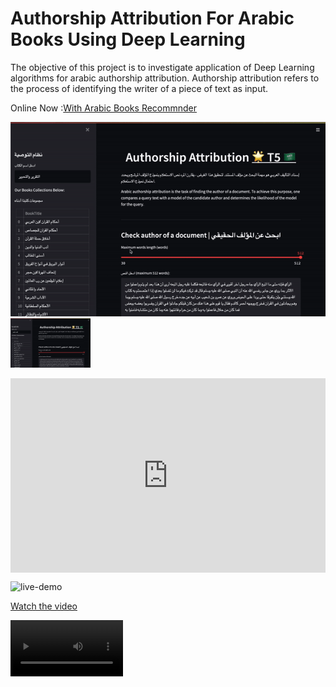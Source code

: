 # Authorship Attribution For Arabic Books Using Deep Learning

The objective of this project is to investigate application of Deep Learning algorithms for arabic authorship attribution. Authorship attribution refers to the process of identifying the writer of a piece of text as input.

Online Now :[With Arabic Books Recommnder](https://share.streamlit.io/a-safarji/books-recommnder-/main/basedon_user.py)



![myfile](ezgif.com-gif-maker.gif)
<img src="ezgif.com-gif-maker.gif" width="128"/>

<div style="width:100%;height:0px;position:relative;padding-bottom:61.684%;"><iframe src="https://streamable.com/e/7kjspy" frameborder="0" width="100%" height="100%" allowfullscreen style="width:100%;height:100%;position:absolute;left:0px;top:0px;overflow:hidden;"></iframe></div>


![live-demo](https://user-images.githubusercontent.com/20365333/145676438-d1fd4105-fc14-4f57-9a43-eabf33f69876.gif)



[Watch the video](https://drive.google.com/drive/u/0/folders/1QfvjLwup6PYQh2LEWoqIveQiRlIDdkLW)

<video src='https://drive.google.com/file/d/1RG8PFala8O1dThhVKejROkskHAJE-PRX/view?usp=sharing' width=180/>



